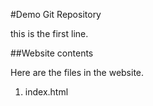 #Demo Git Repository

this is the first line.

##Website contents

Here are the files in the website.

1. index.html